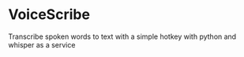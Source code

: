 # VoiceScribe
Transcribe spoken words to text with a simple hotkey with python and whisper as a service
